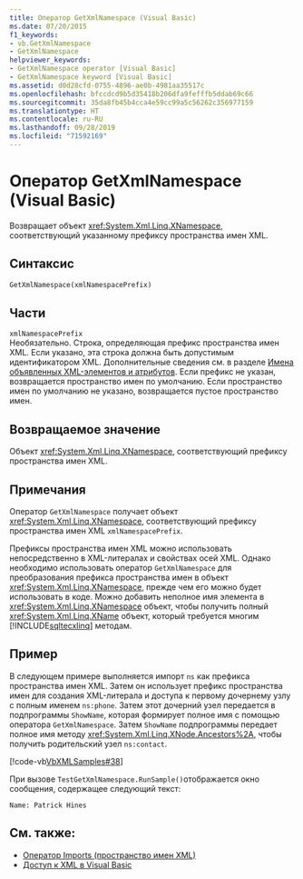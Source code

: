 ```yaml
---
title: Оператор GetXmlNamespace (Visual Basic)
ms.date: 07/20/2015
f1_keywords:
- vb.GetXmlNamespace
- GetXmlNamespace
helpviewer_keywords:
- GetXmlNamespace operator [Visual Basic]
- GetXmlNamespace keyword [Visual Basic]
ms.assetid: d0d28cfd-0755-4896-ae0b-4981aa35517c
ms.openlocfilehash: bfccdcd9b5d35418b206dfa9fefffb5ddab69c66
ms.sourcegitcommit: 35da8fb45b4cca4e59cc99a5c56262c356977159
ms.translationtype: HT
ms.contentlocale: ru-RU
ms.lasthandoff: 09/28/2019
ms.locfileid: "71592169"
---
```

# <a name="getxmlnamespace-operator-visual-basic"></a>Оператор GetXmlNamespace (Visual Basic)
Возвращает объект <xref:System.Xml.Linq.XNamespace>, соответствующий указанному префиксу пространства имен XML.  
  
## <a name="syntax"></a>Синтаксис  
  
```vb  
GetXmlNamespace(xmlNamespacePrefix)  
```  
  
## <a name="parts"></a>Части  
 `xmlNamespacePrefix`  
 Необязательно. Строка, определяющая префикс пространства имен XML. Если указано, эта строка должна быть допустимым идентификатором XML. Дополнительные сведения см. в разделе [Имена объявленных XML-элементов и атрибутов](../../../visual-basic/programming-guide/language-features/xml/names-of-declared-xml-elements-and-attributes.md). Если префикс не указан, возвращается пространство имен по умолчанию. Если пространство имен по умолчанию не указано, возвращается пустое пространство имен.  
  
## <a name="return-value"></a>Возвращаемое значение  
 Объект <xref:System.Xml.Linq.XNamespace>, соответствующий префиксу пространства имен XML.  
  
## <a name="remarks"></a>Примечания  
 Оператор `GetXmlNamespace` получает объект <xref:System.Xml.Linq.XNamespace>, соответствующий префиксу пространства имен XML `xmlNamespacePrefix`.  
  
 Префиксы пространства имен XML можно использовать непосредственно в XML-литералах и свойствах осей XML. Однако необходимо использовать оператор `GetXmlNamespace` для преобразования префикса пространства имен в объект <xref:System.Xml.Linq.XNamespace>, прежде чем его можно будет использовать в коде. Можно добавить неполное имя элемента в <xref:System.Xml.Linq.XNamespace> объект, чтобы получить полный <xref:System.Xml.Linq.XName> объект, который требуется многим [!INCLUDE[sqltecxlinq](~/includes/sqltecxlinq-md.md)] методам.  
  
## <a name="example"></a>Пример  
 В следующем примере выполняется импорт `ns` как префикса пространства имен XML. Затем он использует префикс пространства имен для создания XML-литерала и доступа к первому дочернему узлу с полным именем `ns:phone`. Затем этот дочерний узел передается в подпрограммы `ShowName`, которая формирует полное имя с помощью оператора `GetXmlNamespace`. Затем `ShowName` подпрограммы передает полное имя методу <xref:System.Xml.Linq.XNode.Ancestors%2A>, чтобы получить родительский узел `ns:contact`.  
  
 [!code-vb[VbXMLSamples#38](~/samples/snippets/visualbasic/VS_Snippets_VBCSharp/VbXMLSamples/VB/GetXmlNamespace.vb#38)]  
  
 При вызове `TestGetXmlNamespace.RunSample()`отображается окно сообщения, содержащее следующий текст:  
  
 `Name: Patrick Hines`  
  
## <a name="see-also"></a>См. также:

- [Оператор Imports (пространство имен XML)](../../../visual-basic/language-reference/statements/imports-statement-xml-namespace.md)
- [Доступ к XML в Visual Basic](../../../visual-basic/programming-guide/language-features/xml/accessing-xml.md)
